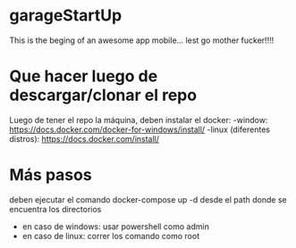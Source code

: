 # garageStartUp
This is the beging of an awesome app mobile... lest go mother fucker!!!!

# Que hacer luego de descargar/clonar el repo
Luego de tener el repo la máquina, deben instalar el docker:
  -window: https://docs.docker.com/docker-for-windows/install/
  -linux (diferentes distros): https://docs.docker.com/install/
  
 # Más pasos
 deben ejecutar el comando docker-compose up -d desde el path donde se encuentra los directorios
 
  * en caso de windows: usar powershell como admin
  * en caso de linux: correr los comando como root
